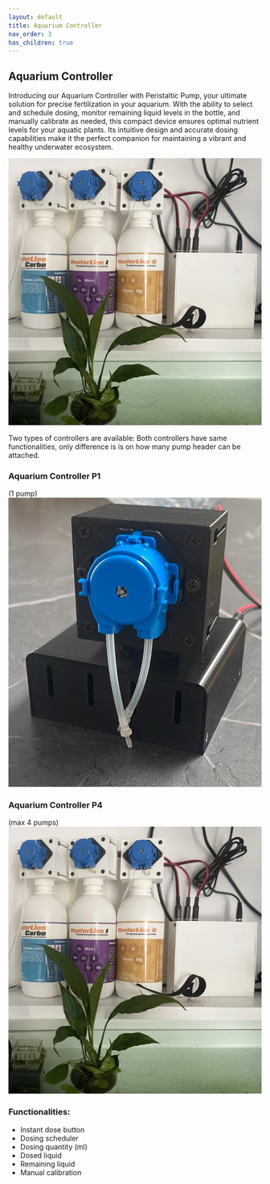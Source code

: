 ```yaml
---
layout: default
title: Aquarium Controller
nav_order: 3
has_children: true
---
```


## Aquarium Controller

Introducing our Aquarium Controller with Peristaltic Pump, your ultimate solution for precise fertilization in your aquarium. With the ability to select and schedule dosing, monitor remaining liquid levels in the bottle, and manually calibrate as needed, this compact device ensures optimal nutrient levels for your aquatic plants. Its intuitive design and accurate dosing capabilities make it the perfect companion for maintaining a vibrant and healthy underwater ecosystem.

    
![](/docs/aquarium_controller/images/aquarium_controller_white_p4_small.jpg)


Two types of controllers are available:
Both controllers have same functionalities, only difference is is on how many pump header can be attached.

### Aquarium Controller P1

(1 pump)
![](/docs/aquarium_controller/images/aquarium_controller_p1_black.jpg)

### Aquarium Controller P4

(max 4 pumps)
![](/docs/aquarium_controller/images/aquarium_controller_white_p4_small.jpg)



### Functionalities:

* Instant dose button
* Dosing scheduler
* Dosing quantity (ml)
* Dosed liquid
* Remaining liquid
* Manual calibration



